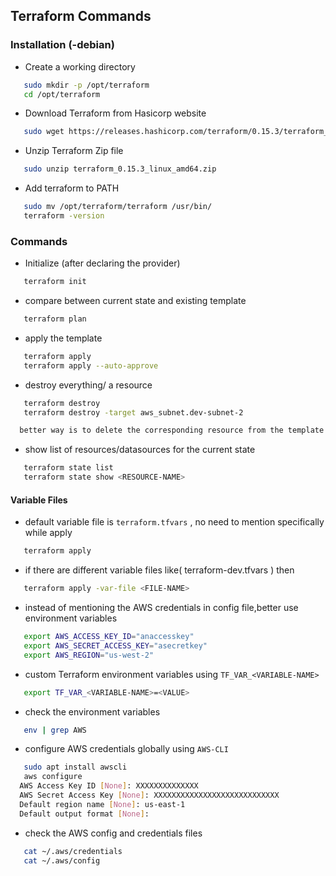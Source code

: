 
## Terraform Commands
### Installation (-debian)
- Create a working directory
```bash
   sudo mkdir -p /opt/terraform
   cd /opt/terraform 
```
- Download Terraform from Hasicorp website
```bash
   sudo wget https://releases.hashicorp.com/terraform/0.15.3/terraform_0.15.3_linux_amd64.zip
```

- Unzip Terraform Zip file
```bash
   sudo unzip terraform_0.15.3_linux_amd64.zip
```

- Add terraform to PATH
```bash
   sudo mv /opt/terraform/terraform /usr/bin/
   terraform -version
```
### Commands
- Initialize (after declaring the provider)

```bash
   terraform init
```
- compare between current state and existing template
```bash
   terraform plan
```    
- apply the template 

```bash
   terraform apply
   terraform apply --auto-approve
```
- destroy everything/ a resource 

```bash
   terraform destroy
   terraform destroy -target aws_subnet.dev-subnet-2

  better way is to delete the corresponding resource from the template and apply Terraform config file
```
- show list of resources/datasources for the current state

```bash
   terraform state list
   terraform state show <RESOURCE-NAME>
```
#### Variable Files
- default variable file is `terraform.tfvars` , no need to mention specifically while apply

```bash
   terraform apply
```
- if there are different variable files like( terraform-dev.tfvars ) then

```bash
   terraform apply -var-file <FILE-NAME>
```
- instead of mentioning the AWS credentials in config file,better use environment variables

```bash
   export AWS_ACCESS_KEY_ID="anaccesskey"
   export AWS_SECRET_ACCESS_KEY="asecretkey"
   export AWS_REGION="us-west-2"
```
- custom Terraform environment variables using `TF_VAR_<VARIABLE-NAME>`

```bash
   export TF_VAR_<VARIABLE-NAME>=<VALUE>
```
- check the environment variables

```bash
   env | grep AWS
```
  - configure AWS credentials globally using `AWS-CLI` 

```bash
   sudo apt install awscli
   aws configure
  AWS Access Key ID [None]: XXXXXXXXXXXXXX
  AWS Secret Access Key [None]: XXXXXXXXXXXXXXXXXXXXXXXXXXXX
  Default region name [None]: us-east-1
  Default output format [None]: 
```
- check the AWS config and credentials files

```bash
   cat ~/.aws/credentials
   cat ~/.aws/config
```
